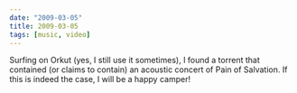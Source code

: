 ```yaml
---
date: "2009-03-05"
title: 2009-03-05
tags: [music, video]
---
```

Surfing on Orkut (yes, I still use it sometimes), I found a torrent
that contained (or claims to contain) an acoustic concert of Pain
of Salvation. If this is indeed the case, I will be a happy
camper!



